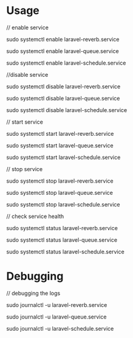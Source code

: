 # Usage

// enable service

sudo systemctl enable laravel-reverb.service 

sudo systemctl enable laravel-queue.service  

sudo systemctl enable laravel-schedule.service  

//disable service 

sudo systemctl disable laravel-reverb.service 

sudo systemctl disable laravel-queue.service  

sudo systemctl disable laravel-schedule.service  


// start service

sudo systemctl start laravel-reverb.service  

sudo systemctl start laravel-queue.service  

sudo systemctl start laravel-schedule.service  

// stop service

sudo systemctl stop laravel-reverb.service  

sudo systemctl stop laravel-queue.service  

sudo systemctl stop laravel-schedule.service  

// check service health

sudo systemctl status laravel-reverb.service  

sudo systemctl status laravel-queue.service  

sudo systemctl status laravel-schedule.service  

# Debugging

// debugging the logs

sudo journalctl -u laravel-reverb.service  

sudo journalctl -u laravel-queue.service  

sudo journalctl -u laravel-schedule.service  
